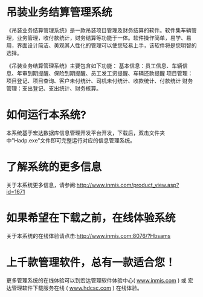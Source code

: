 # 吊装业务结算管理系统

《吊装业务结算管理系统》是一款吊装项目管理及财务结算的软件。软件集车辆管理，业务管理，收付款统计，财务结算等功能于一体。软件操作简单，易学、易用，界面设计简洁、美观其人性化的管理可以使您轻易上手，该软件将是您明智的选择。 

《吊装业务结算管理系统》主要包含如下功能： 
基本信息：员工信息、车辆信息、年审到期提醒、保险到期提醒、员工发工资提醒、车辆还款提醒 项目管理：项目登记、项目查询、客户未付统计、司机未付统计、收款统计、付款统计 财务管理：支出登记、支出统计、财务核算。 

# 如何运行本系统?

本系统基于宏达数据库信息管理开发平台开发，下载后，双击文件夹中"Hadp.exe"文件即可完整运行对应的信息管理系统。

# 了解系统的更多信息

关于本系统更多信息，请参阅:http://www.inmis.com/product_view.asp?id=1671

# 如果希望在下载之前，在线体验系统

关于本系统的在线体验请点击:http://www.inmis.com:8076/?Hbsams

# 上千款管理软件，总有一款适合您！

更多管理系统的在线体验可以到宏达管理软件体验中心( www.inmis.com ) 或 宏达管理软件下载服务在线 ( www.hdcsc.com ) 在线体验。

